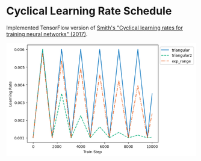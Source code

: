 # Cyclical Learning Rate Schedule
Implemented TensorFlow version of [Smith's "Cyclical learning rates for training neural networks" (2017)](https://arxiv.org/pdf/1506.01186.pdf?utm_medium=Exinfluencer&utm_source=Exinfluencer&utm_content=000026UJ&utm_term=10006555&utm_id=NA-SkillsNetwork-Channel-cvstudio-2021-01-01).

![Demonstration of cyclical learning rate](demo.png)
